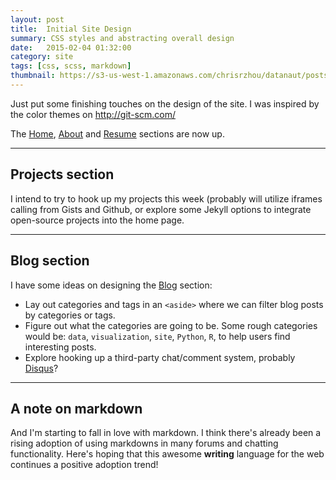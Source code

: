 ```yaml
---
layout: post
title:  Initial Site Design
summary: CSS styles and abstracting overall design
date:   2015-02-04 01:32:00
category: site
tags: [css, scss, markdown]
thumbnail: https://s3-us-west-1.amazonaws.com/chrisrzhou/datanaut/posts/2015-02-04-initial-site-design/thumbnail.png
---
```


Just put some finishing touches on the design of the site.  I was inspired by the color themes on <http://git-scm.com/>

The [Home][], [About][] and [Resume][] sections are now up.

------

## Projects section
I intend to try to hook up my projects this week (probably will utilize iframes calling from Gists and Github, or 
explore some Jekyll options to integrate open-source projects into the home page.

------

## Blog section
I have some ideas on designing the [Blog][] section:
-   Lay out categories and tags in an `<aside>` where we can filter blog posts by categories or tags.
-   Figure out what the categories are going to be.  Some rough categories would be: `data`, `visualization`, `site`,
   `Python`, `R`, to help users find interesting posts.
-   Explore hooking up a third-party chat/comment system, probably [Disqus]?

------

## A note on markdown
And I'm starting to fall in love with markdown.  I think there's already been a rising adoption of using markdowns in
many forums and chatting functionality.  Here's hoping that this awesome **writing** language for the web continues a
positive adoption trend!




<!-- links -->
[Home]: /
[About]: /about/
[Blog]: /blog/
[Resume]: /resume/
[Disqus]: https://disqus.com/
